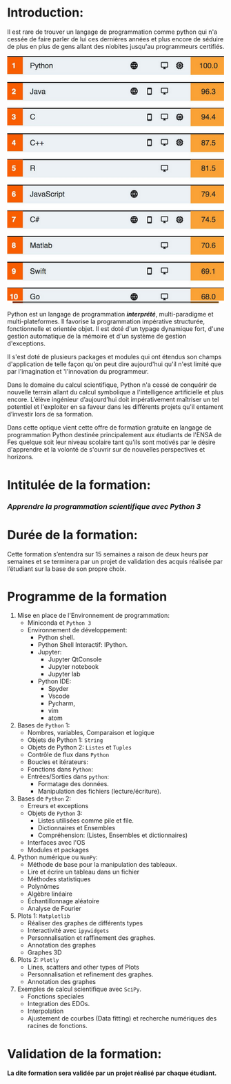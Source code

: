 # Introduction:
Il est rare de trouver un langage de programmation comme python qui n'a cessée de faire parler de lui ces dernières années et plus encore de séduire de plus en plus de gens allant des niobites jusqu'au programmeurs certifiés.

![](pics/cap01.png)

Python est un langage de programmation *__interprété__*, multi-paradigme et multi-plateformes. Il favorise la programmation impérative structurée, fonctionnelle et orientée objet. Il est doté d'un typage dynamique fort, d'une gestion automatique de la mémoire et d'un système de gestion d'exceptions.

Il s'est doté de plusieurs packages et modules qui ont étendus son champs d'application de telle façon qu'on peut dire aujourd'hui qu'il n'est limité que par l'imagination et 'l'innovation du programmeur.

Dans le domaine du calcul scientifique, Python n'a cessé de conquérir de nouvelle terrain allant du calcul symbolique a  l'intelligence artificielle et plus encore. L’élève ingénieur d’aujourd’hui doit impérativement maîtriser un tel potentiel et l'exploiter en sa faveur dans les différents projets qu'il entament d’investir lors de sa formation.

Dans cette optique vient cette offre de formation gratuite en langage de programmation Python destinée principalement aux étudiants de l'ENSA de Fes quelque soit leur niveau scolaire tant qu'ils sont motivés par le désire d'apprendre et la volonté de s'ouvrir sur de nouvelles perspectives et horizons.  

# Intitulée de la formation:

### *Apprendre la programmation scientifique avec Python 3*

# Durée de la formation:
 Cette formation s’entendra sur 15 semaines a raison de deux heurs par semaines et se terminera par un projet de validation des acquis réalisée par l’étudiant sur la base de son propre choix.

# Programme de la formation
1. Mise en place de l'Environnement de programmation:
   - Miniconda et ``Python 3``
   - Environnement de développement:
      - Python shell.
      - Python Shell Interactif: IPython.
      - Jupyter:
        + Jupyter QtConsole
        + Jupyter notebook
        + Jupyter lab
     - Python IDE:
        + Spyder
        + Vscode
        + Pycharm,
        + vim
        + atom
2. Bases de ``Python`` 1:
   - Nombres, variables, Comparaison et logique
   - Objets de Python 1: ``String``
   - Objets de Python 2: ``Listes`` et ``Tuples``
   - Contrôle de flux dans ``Python``
   - Boucles et itérateurs:
   - Fonctions dans ``Python``:
   - Entrées/Sorties dans ``python``:
      - Formatage des données.
      - Manipulation des fichiers (lecture/écriture).
3. Bases de ``Python`` 2:
   - Erreurs et exceptions
   - Objets de ``Python`` 3:
      - Listes utilisées comme pile et file.
      - Dictionnaires et Ensembles
      - Compréhension: (Listes, Ensembles et dictionnaires)
   - Interfaces avec l'OS
   - Modules et packages
4. Python numérique ou ``NumPy``:
   - Méthode de base pour la manipulation des tableaux.
   - Lire et écrire un tableau dans un fichier
   - Méthodes statistiques
   - Polynômes
   - Algèbre linéaire
   - Échantillonnage aléatoire
   - Analyse de Fourier
5. Plots 1: ``Matplotlib``
   - Réaliser des graphes de différents types
   - Interactivité avec ``ipywidgets``
   - Personnalisation et raffinement des graphes.
   - Annotation des graphes
   - Graphes 3D
6. Plots 2: ``Plotly``
   - Lines, scatters and other types of Plots
   - Personnalisation et refinement des graphes.
   - Annotation des graphes
7. Exemples de calcul scientifique avec ``SciPy``.
   - Fonctions speciales
   - Integration des EDOs.
   - Interpolation
   - Ajustement de courbes (Data fitting) et recherche numériques des racines de fonctions.

# Validation de la formation:
#### La dite formation sera validée par un projet réalisé par chaque étudiant. 
